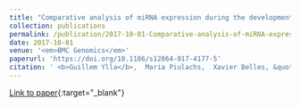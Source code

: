 ```yaml
---
title: "Comparative analysis of miRNA expression during the development of insects of different metamorphosis modes and germ-band types"
collection: publications
permalink: /publication/2017-10-01-Comparative-analysis-of-miRNA-expression-during-the-development-of-insects-of-different-metamorphosis-modes-and-germ-band-types
date: 2017-10-01
venue: '<em>BMC Genomics</em>'
paperurl: 'https://doi.org/10.1186/s12864-017-4177-5'
citation: ' <b>Guillem Ylla</b>,  Maria Piulachs,  Xavier Belles, &quot;Comparative analysis of miRNA expression during the development of insects of different metamorphosis modes and germ-band types.&quot; <em>BMC Genomics</em>, 2017.'
---
```

[Link to paper](https://doi.org/10.1186/s12864-017-4177-5){:target="_blank"}
